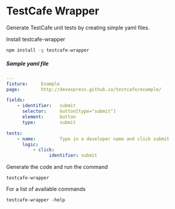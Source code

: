 # TestCafe Wrapper

Generate TestCafe unit tests by creating simple yaml files.

Install testcafe-wrapper
```sh
npm install -g testcafe-wrapper
```

##### Sample yaml file
```yaml
---
fixture:     Example
page:        http://devexpress.github.io/testcafe/example/

fields:
    - identifier:   submit
      selector:     button[type="submit"]
      element:      button
      type:         submit

tests:
    - name:         Type in a developer name and click submit
      logic:
          - click:
                identifier: submit
```

Generate the code and run the command
```
testcafe-wrapper
```

For a list of available commands
```
testcafe-wrapper -help
```
